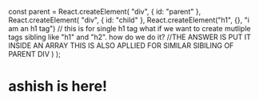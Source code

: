 const parent = React.createElement(
  "div",
  { id: "parent" },
  React.createElement(
    "div",
    { id: "child" },
    React.createElement("h1", {}, "i am an h1 tag")
    // this is for  single  h1 tag what if we want to create mutliple tags sibling like "h1" and "h2". how do we do it?
    //THE ANSWER IS PUT IT INSIDE AN ARRAY THIS IS ALSO APLLIED FOR SIMILAR SIBILING OF PARENT DIV
  )
);



<div id="root">
        <h1>ashish is here!</h1>
        <!-- if any thing is inside the root root.render() method will replace it it will not as first html code will print and and then js file after that js code the root.render(). this happens very fast  -->
        <!-- ROOT.RENDER()  will only replace the code inside root div code above and below root div will be left untuched -->
</div>


